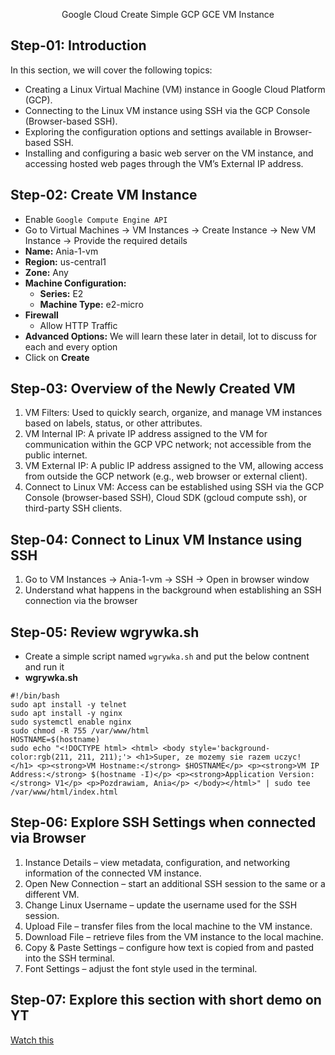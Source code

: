 <p align="center">
  Google Cloud Create Simple GCP GCE VM Instance
</p>

## Step-01: Introduction
In this section, we will cover the following topics:
- Creating a Linux Virtual Machine (VM) instance in Google Cloud Platform (GCP).
- Connecting to the Linux VM instance using SSH via the GCP Console (Browser-based SSH).
- Exploring the configuration options and settings available in Browser-based SSH.
- Installing and configuring a basic web server on the VM instance, and accessing hosted web pages through the VM’s External IP address.


## Step-02: Create VM Instance
- Enable `Google Compute Engine API`
- Go to Virtual Machines -> VM Instances -> Create Instance -> New VM Instance -> Provide the required details
- **Name:** Ania-1-vm
- **Region:** us-central1
- **Zone:** Any
- **Machine Configuration:** 
  - **Series:** E2
  - **Machine Type:** e2-micro
- **Firewall**
  - Allow HTTP Traffic
- **Advanced Options:** We will learn these later in detail, lot to discuss for each and every option 
- Click on **Create**
  

## Step-03: Overview of the Newly Created VM
1. VM Filters: Used to quickly search, organize, and manage VM instances based on labels, status, or other attributes.
2. VM Internal IP: A private IP address assigned to the VM for communication within the GCP VPC network; not accessible from the public internet.
3. VM External IP: A public IP address assigned to the VM, allowing access from outside the GCP network (e.g., web browser or external client).
4. Connect to Linux VM: Access can be established using SSH via the GCP Console (browser-based SSH), Cloud SDK (gcloud compute ssh), or third-party SSH clients.


## Step-04: Connect to Linux VM Instance using SSH
1. Go to VM Instances -> Ania-1-vm -> SSH -> Open in browser window
2. Understand what happens in the background when establishing an SSH connection via the browser


## Step-05: Review wgrywka.sh
- Create a simple script named `wgrywka.sh` and put the below contnent and run it 
- **wgrywka.sh**
```t
#!/bin/bash
sudo apt install -y telnet
sudo apt install -y nginx
sudo systemctl enable nginx
sudo chmod -R 755 /var/www/html
HOSTNAME=$(hostname)
sudo echo "<!DOCTYPE html> <html> <body style='background-color:rgb(211, 211, 211);'> <h1>Super, ze mozemy sie razem uczyc! </h1> <p><strong>VM Hostname:</strong> $HOSTNAME</p> <p><strong>VM IP Address:</strong> $(hostname -I)</p> <p><strong>Application Version:</strong> V1</p> <p>Pozdrawiam, Ania</p> </body></html>" | sudo tee /var/www/html/index.html
```


## Step-06: Explore SSH Settings when connected via Browser
1. Instance Details – view metadata, configuration, and networking information of the connected VM instance.
2. Open New Connection – start an additional SSH session to the same or a different VM.
3. Change Linux Username – update the username used for the SSH session.
4. Upload File – transfer files from the local machine to the VM instance.
5. Download File – retrieve files from the VM instance to the local machine.
6. Copy & Paste Settings – configure how text is copied from and pasted into the SSH terminal.
7. Font Settings – adjust the font style used in the terminal.

## Step-07: Explore this section with short demo on YT
[Watch this](https://www.youtube.com/watch?v=L1ZvRPdOIi8)
